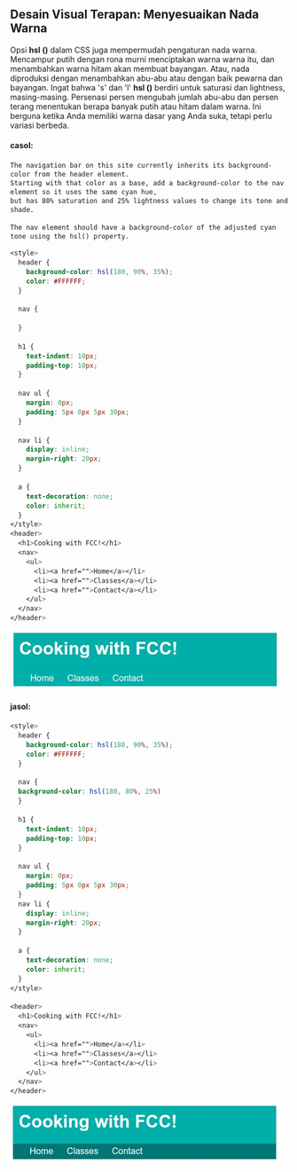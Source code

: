 ## Desain Visual Terapan: Menyesuaikan Nada Warna

Opsi **hsl \(\)** dalam CSS juga mempermudah pengaturan nada warna. Mencampur putih dengan rona murni menciptakan warna warna itu, dan menambahkan warna hitam akan membuat bayangan. Atau, nada diproduksi dengan menambahkan abu-abu atau dengan baik pewarna dan bayangan. Ingat bahwa 's' dan 'l' **hsl \(\)** berdiri untuk saturasi dan lightness, masing-masing. Persenasi persen mengubah jumlah abu-abu dan persen terang menentukan berapa banyak putih atau hitam dalam warna. Ini berguna ketika Anda memiliki warna dasar yang Anda suka, tetapi perlu variasi berbeda.

#### casol:

```
The navigation bar on this site currently inherits its background-color from the header element. 
Starting with that color as a base, add a background-color to the nav element so it uses the same cyan hue, 
but has 80% saturation and 25% lightness values to change its tone and shade.

The nav element should have a background-color of the adjusted cyan tone using the hsl() property.
```

```css
<style>
  header {
    background-color: hsl(180, 90%, 35%);
    color: #FFFFFF;
  }

  nav {

  }

  h1 {
    text-indent: 10px;
    padding-top: 10px;
  }

  nav ul {
    margin: 0px;
    padding: 5px 0px 5px 30px;
  }

  nav li {
    display: inline;
    margin-right: 20px;
  }

  a {
    text-decoration: none;
    color: inherit;
  }
</style>
<header>
  <h1>Cooking with FCC!</h1>
  <nav>
    <ul>
      <li><a href="">Home</a></li>
      <li><a href="">Classes</a></li>
      <li><a href="">Contact</a></li>
    </ul>
  </nav>
</header>
```

![](/assets/gili.jpg)

#### jasol:

```css
<style>
  header {
    background-color: hsl(180, 90%, 35%);
    color: #FFFFFF;
  }

  nav {
  background-color: hsl(180, 80%, 25%)
  }

  h1 {
    text-indent: 10px;
    padding-top: 10px;
  }

  nav ul {
    margin: 0px;
    padding: 5px 0px 5px 30px;
  }
  nav li {
    display: inline;
    margin-right: 20px;
  }

  a {
    text-decoration: none;
    color: inherit;
  }
</style>

<header>
  <h1>Cooking with FCC!</h1>
  <nav>
    <ul>
      <li><a href="">Home</a></li>
      <li><a href="">Classes</a></li>
      <li><a href="">Contact</a></li>
    </ul>
  </nav>
</header>
```

![](/assets/ea.jpg)

